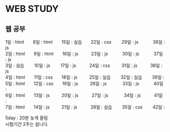 # WEB STUDY
## 웹 공부    

1일 : html  8일 : html  15일 : 실습  22일 : css   29일 : js    36일 : js  
2일 : html  9일 : html  16일 : js     23일 : js    30일 : js    37일 : js  
3일 : 실습   10일 : js   17일 : js   24일 : css    31일 : js     38일 : js  
4일 : html  11일 : css  18일 : js    25일 : 실습   32일 : 실습   39일 :   
5일 : html  12일 : css  19일 : js    26일 : js       33일 : js    40일 :  
6일 : html  13일 : js    20일 : js   27일 : js     34일 : js   41일 :  
7일 : html  14일 : js    21일 : js   28일 : 실습   35일 : css   42일 :  
  
5day : 20분 늦게 올림  
시험기간 2주는 쉽니다.
  
